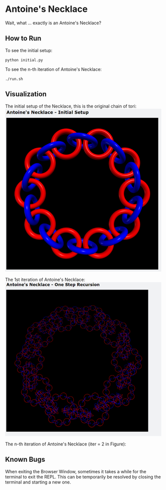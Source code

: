 # Antoine's Necklace

Wait, what ... exactly is an Antoine's Necklace?
## How to Run
To see the initial setup:
```
python initial.py
```
To see the n-th iteration of Antoine's Necklace:
```
./run.sh
```

## Visualization

The initial setup of the Necklace, this is the original chain of tori:
![alt text](figures/initial.png)

The 1st iteration of Antoine's Necklace:
![alt text](figures/one.png)

The n-th iteration of Antoine's Necklace (iter = 2 in Figure):


## Known Bugs

When exiting the Browser Window, sometimes it takes a while for the terminal to exit the REPL. This can be temporarily be resolved by closing the terminal and starting a new one.
